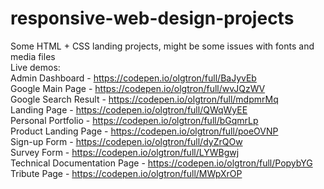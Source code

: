# responsive-web-design-projects
Some HTML + CSS landing projects, might be some issues with fonts and media files <br/>
Live demos: <br/>
Admin Dashboard - https://codepen.io/olgtron/full/BaJyvEb <br/>
Google Main Page - https://codepen.io/olgtron/full/wvJQzWV <br/>
Google Search Result - https://codepen.io/olgtron/full/mdpmrMq <br/>
Landing Page - https://codepen.io/olgtron/full/QWqWyEE <br/>
Personal Portfolio - https://codepen.io/olgtron/full/bGqmrLp <br/>
Product Landing Page - https://codepen.io/olgtron/full/poeOVNP <br/>
Sign-up Form - https://codepen.io/olgtron/full/dyZrQOw <br/>
Survey Form - https://codepen.io/olgtron/full/LYWBgwj <br/>
Technical Documentation Page - https://codepen.io/olgtron/full/PopybYG <br/>
Tribute Page - https://codepen.io/olgtron/full/MWpXrOP <br/>
